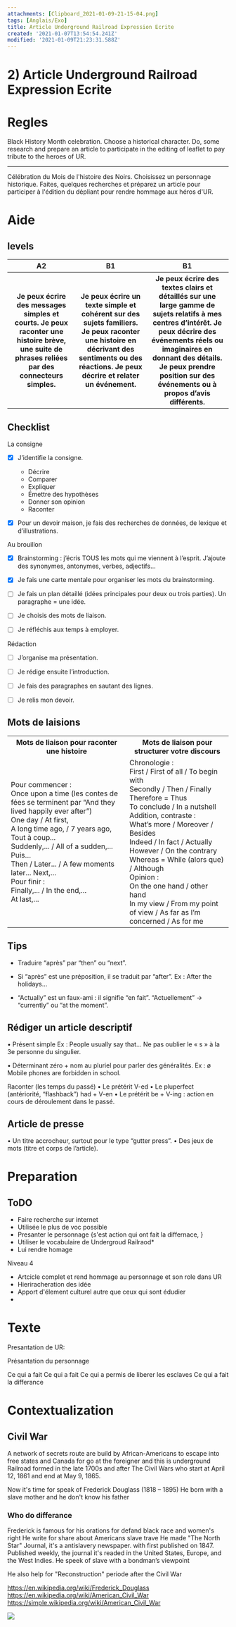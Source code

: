```yaml
---
attachments: [Clipboard_2021-01-09-21-15-04.png]
tags: [Anglais/Exo]
title: Article Underground Railroad Expression Ecrite
created: '2021-01-07T13:54:54.241Z'
modified: '2021-01-09T21:23:31.588Z'
---
```


# 2) Article Underground Railroad Expression Ecrite

# Regles

Black History Month celebration. Choose a historical character. Do, some research and prepare an article to participate in the editing of leaflet to pay tribute to the heroes of UR.

---
Célébration du Mois de l'histoire des Noirs. Choisissez un personnage historique. Faites, quelques recherches et préparez un article pour participer à l'édition du dépliant pour rendre hommage aux héros d'UR.
# Aide

## levels 
<table>
  <tr>
    <th scope="col">A2</th>
    <th scope="col">B1</th>
    <th scope="col">B1</th>
  </tr>
  <tr>
    <th>Je peux écrire des messages simples et courts. Je peux raconter une histoire brève, une suite de phrases reliées par des connecteurs simples.</th>
    <th>Je peux écrire un texte simple et cohérent sur des sujets familiers. Je peux raconter une histoire en décrivant des sentiments ou des réactions. Je peux décrire et relater un événement.</th>
    <th>Je peux écrire des textes clairs et détaillés sur une large gamme de sujets relatifs à mes centres d’intérêt. Je peux décrire des événements réels ou imaginaires en donnant des détails. Je peux prendre position sur des événements ou à propos d’avis différents.</th>
  </tr>
</table>

## Checklist
La consigne

- [x] J’identifie la consigne.
  - Décrire
  - Comparer
  - Expliquer
  - Émettre des hypothèses
  - Donner son opinion
  - Raconter

- [x]  Pour un devoir maison, je fais des recherches de données, de lexique et d’illustrations.

Au brouillon

- [x]  Brainstorming : j’écris TOUS les mots qui me viennent à l’esprit. J’ajoute des synonymes, antonymes, verbes, adjectifs…

- [x]  Je fais une carte mentale pour organiser les mots du brainstorming.

- [ ] Je fais un plan détaillé (idées principales pour deux ou trois parties). Un paragraphe = une idée.

- [ ] Je choisis des mots de liaison.

- [ ] Je réfléchis aux temps à employer.

Rédaction

- [ ]  J’organise ma présentation.

- [ ]  Je rédige ensuite l’introduction.

- [ ] Je fais des paragraphes en sautant des lignes.

- [ ] Je relis mon devoir.

## Mots de laisions

<table>
  <tr>
    <th scope="col">Mots de liaison pour raconter une histoire</th>
    <th scope="col">Mots de liaison pour structurer votre discours</th>
  </tr>
  <tr>
    <td>
    Pour commencer : </br>
      Once upon a time (les contes de fées se terminent par “And they lived happily ever after”)</br>
      One day / At first,</br>
      A long time ago, / 7 years ago,</br>
      Tout à coup...</br>
      Suddenly,... / All of a sudden,...</br>
      Puis…</br>
      Then / Later... / A few moments later... Next,...</br>
      Pour finir :</br>
      Finally,... / In the end,...</br>
      At last,...
    </td>
    <td>
    Chronologie :</br>
      First / First of all / To begin with</br>
      Secondly / Then / Finally</br>
      Therefore = Thus</br>
      To conclude / In a nutshell</br>
      Addition, contraste :</br>
      What’s more / Moreover / Besides</br>
      Indeed / In fact / Actually</br>
      However / On the contrary</br>
      Whereas = While (alors que) / Although</br>
      Opinion :</br>
      On the one hand / other hand</br>
      In my view / From my point of view / As far as I’m concerned / As for me</br>
    </td>
  </tr>
</table>

## Tips
 - Traduire “après” par “then” ou “next”.

 - Si “après” est une préposition, il se traduit par “after”. Ex : After the holidays…

 - “Actually” est un faux-ami : il signifie “en fait”.
“Actuellement” → “currently” ou “at the moment”.

## Rédiger un article descriptif
• Présent simple
Ex : People usually say that…
Ne pas oublier le « s » à la 3e personne du singulier.

• Déterminant zéro + nom au pluriel pour parler des généralités.
Ex : ø Mobile phones are forbidden in school.

Raconter (les temps du passé)
• Le prétérit V-ed
• Le pluperfect (antériorité, “flashback”) had + V-en
• Le prétérit be + V-ing : action en cours de déroulement dans le passé.

## Article de presse

• Un titre accrocheur, surtout pour le type “gutter press”.
• Des jeux de mots (titre et corps de l’article).


# Preparation

## ToDO

- Faire recherche sur internet
- Utilisée le plus de voc possible
- Presanter le personnage {s'est action qui ont fait la differnace, }
- Utiliser le vocabulaire de Undergroud Railraod*
- Lui rendre homage

Niveau 4
- Artcicle complet et rend hommage au personnage et son role dans UR
- Hieriracheration des idée
- Apport d'élement culturel autre que ceux qui sont édudier
- 


# Texte 

Presantation de UR:

Présantation du personnage

Ce qui a fait
  Ce qui a fait
  Ce qui a permis de liberer les esclaves
  Ce qui a fait la differance



# Contextualization
  
## Civil War
A network of secrets route are build by African-Americans to escape into free states and Canada for go at the foreigner and this is underground Railroad formed in the late 1700s and after The Civil Wars who start at April 12, 1861 and end at May 9, 1865.

Now it's time for speak of Frederick Douglass
(1818 – 1895) He born with a slave mother and he don't know his father

### Who do differance
Frederick is famous for his orations for defand black race and women's right
He write for share about Americans slave trave 
He made "The North Star" Journal, it's a antislavery newspaper. with first published on 1847. Published weekly, the journal it's readed in the United States, Europe, and the West Indies. 
He speek of slave with a bondman’s viewpoint

He also help for "Reconstruction" periode after the Civil War


https://en.wikipedia.org/wiki/Frederick_Douglass
https://en.wikipedia.org/wiki/American_Civil_War
https://simple.wikipedia.org/wiki/American_Civil_War

![](@attachment/Clipboard_2021-01-09-21-15-04.png)
